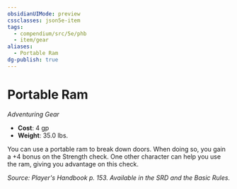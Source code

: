 ```yaml
---
obsidianUIMode: preview
cssclasses: json5e-item
tags:
  - compendium/src/5e/phb
  - item/gear
aliases:
  - Portable Ram
dg-publish: true
---
```

# Portable Ram
*Adventuring Gear*  

- **Cost**: 4 gp
- **Weight**: 35.0 lbs.

You can use a portable ram to break down doors. When doing so, you gain a +4 bonus on the Strength check. One other character can help you use the ram, giving you advantage on this check.

*Source: Player's Handbook p. 153. Available in the SRD and the Basic Rules.*